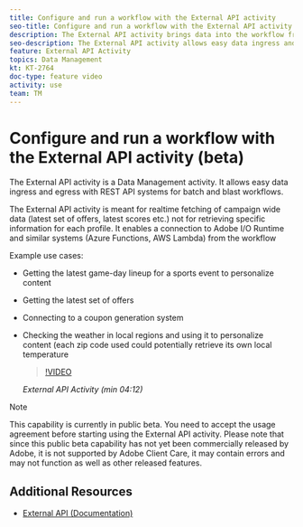 ```yaml
---
title: Configure and run a workflow with the External API activity
seo-title: Configure and run a workflow with the External API activity
description: The External API activity brings data into the workflow from an external system via a REST API call. 
seo-description: The External API activity allows easy data ingress and egress with REST API systems for batch and blast workflows. 
feature: External API Activity
topics: Data Management   
kt: KT-2764
doc-type: feature video
activity: use
team: TM
---
```


# Configure and run a workflow with the External API activity (beta)

The External API activity is a Data Management activity. It allows easy data ingress and egress with REST API systems for batch and blast workflows. 

The External API activity is meant for realtime fetching of campaign wide data (latest set of offers, latest scores etc.) not for retrieving specific information for each profile.  It enables a connection to Adobe I/O Runtime and similar systems (Azure Functions, AWS Lambda) from the workflow

Example use cases:

* Getting the latest game-day lineup for a sports event to personalize content
* Getting the latest set of offers
* Connecting to a coupon generation system
* Checking the weather in local regions and using it to personalize content (each zip code used could potentially retrieve its own local temperature
  
  >[!VIDEO](https://video.tv.adobe.com/v/28200/?quality=12)
  
  *External API Activity (min 04:12)*

>[!NOTE]
>
>This capability is currently in public beta. You need to accept the usage agreement before starting using the External API activity. Please note that since this public
>beta capability has not yet been commercially released by Adobe, it is not supported by Adobe Client Care, it may contain errors and may not function as well as other released features.
>
## Additional Resources

* [External API (Documentation)](https://docs.adobe.com/content/help/en/campaign-standard/using/managing-processes-and-data/data-management-activities/external-api.html)
  